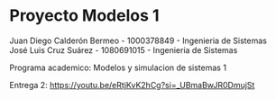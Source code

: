 # Proyecto Modelos 1

Juan Diego Calderón Bermeo - 1000378849 - Ingenieria de Sistemas <br>
José Luis Cruz Suárez - 1080691015 - Ingenieria de Sistemas<br>

Programa academico: Modelos y simulacion de sistemas 1<br>

Entrega 2: https://youtu.be/eRtjKvK2hCg?si=_UBmaBwJR0DmujSt
